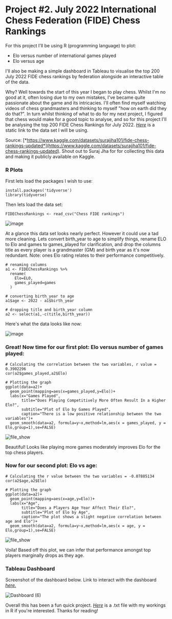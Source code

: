 # Project #2. July 2022 International Chess Federation (FIDE) Chess Rankings

For this project I'll be using R (programming language) to plot:

* Elo versus number of international games played
* Elo versus age

I'll also be making a simple dashboard in Tableau to visualise the top 200 July 2022 FIDE chess rankings by federation alongside an interactive table of the data.

Why? Well towards the start of this year I began to play chess. Whilst I'm no good at it, often losing due to my own mistakes, I've became quite passionate about the game and its intricacies. I'll often find myself watching videos of chess grandmasters and thinking to myself "how on earth did they do that?". In turn whilst thinking of what to do for my next project, I figured that chess would make for a good topic to analyse, and so for this project I'll be analysing the top 200 FIDE Chess Rankings for July 2022. [*Here*](https://github.com/robertjspencer/robertjspencer.github.io/files/9365533/Chess.FIDE.Rankings.csv) is a static link to the data set I will be using.

Source: [*https://www.kaggle.com/datasets/surajjha101/fide-chess-rankings-updated*](https://www.kaggle.com/datasets/surajjha101/fide-chess-rankings-updated). Shout out to Suraj Jha for for collecting this data and making it publicly available on Kaggle.

### R Plots

First lets load the packages I wish to use:

```
install.packages('tidyverse')
library(tidyverse)
```

Then lets load the data set:

```
FIDEChessRankings <- read_csv("Chess FIDE rankings")
```

![image](https://user-images.githubusercontent.com/105367716/185618603-616169e7-ec39-47bd-bf08-500ad739a96a.png)

At a glance this data set looks nearly perfect. However it could use a tad more cleaning. Lets convert birth_year to age to simplify things, rename ELO to Elo and games to games_played for clarification, and drop the columns title as every player is a grandmaster (GM) and birth year as it's now redundant. Note: ones Elo rating relates to their performance competitively. 

```
# renaming columns
a1 <- FIDEChessRankings %>%
  rename(
    Elo=ELO,
    games_played=games
  )

# converting birth_year to age
a1$age <- 2022 - a1$birth_year

# dropping title and birth_year column
a2 <- select(a1,-c(title,birth_year))
```
Here's what the data looks like now:

![image](https://user-images.githubusercontent.com/105367716/185740825-7c0e1831-470e-4c33-a5d5-30ad7c844d1c.png)

### Great! Now time for our first plot: Elo versus number of games played:

```
# Calculating the correlation between the two variables, r value = 0.3902296
cor(a2$games_played,a2$Elo)

# Plotting the graph
ggplot(data=a2)+
  geom_point(mapping=aes(x=games_played,y=Elo))+
  labs(x="Games Played",
       title="Does Playing Competitively More Often Result In a Higher Elo?",
       subtitle="Plot of Elo by Games Played",
       caption="There is a low positive relationship between the two variables")+
  geom_smooth(data=a2, formula=y~x,method=lm,aes(x = games_played, y = Elo,group=1),se=FALSE)
  ```
  
  
![file_show](https://user-images.githubusercontent.com/105367716/185625420-0b6296a8-d920-4f09-bb98-47e1ef84ba7e.png)

Beautiful! Looks like playing more games moderately improves Elo for the top chess players.

### Now for our second plot: Elo vs age:

```
# Calculating the r value between the two variables = -0.07885134
cor(a2$age,a2$Elo)

# Plotting the graph
ggplot(data=a2)+
  geom_point(mapping=aes(x=age,y=Elo))+
  labs(x="Age",
       title="Does a Players Age Year Affect Their Elo?",
       subtitle="Plot of Elo by Age",
       caption="The plot shows a slight negative correlation between age and Elo")+
  geom_smooth(data=a2, formula=y~x,method=lm,aes(x = age, y = Elo,group=1),se=FALSE)
```


![file_show](https://user-images.githubusercontent.com/105367716/185747463-19678ade-d4b1-4849-a00f-7f3d5cc51a3a.png)

Voila! Based off this plot, we can infer that performance amongst top players marginally drops as they age.

### Tableau Dashboard

Screenshot of the dashboard below. Link to interact with the dashboard [*here.*](https://public.tableau.com/views/July2022Top200FIDEChessRankings/Dashboard?:language=en-US&:display_count=n&:origin=viz_share_link_)

![Dashboard (6)](https://user-images.githubusercontent.com/105367716/185745789-101b5bc9-e7bd-45b7-b576-7a90ded74cc2.png)

Overall this has been a fun quick project. [*Here*](https://github.com/robertjspencer/robertjspencer.github.io/files/9386847/Project2Workings.txt) is a .txt file with my workings in R if you're interested. Thanks for reading!
